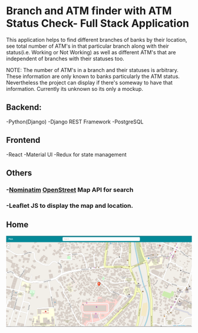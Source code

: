 # Branch and ATM finder with ATM Status Check- Full Stack Application

This application helps to find different branches of banks by their location, see total number of ATM's in that particular branch along with their status(i.e. Working or Not Working) as well as different ATM's that are independent of branches with their statuses too.

NOTE: The number of ATM's in a branch and their statuses is arbitrary. These information are only known to banks particularly the ATM status. Nevertheless the project can display if there's someway to have that information. Currently its unknown so its only a mockup.


## Backend:
-Python(Django)
-Django REST Framework
-PostgreSQL

## Frontend
-React
-Material UI
-Redux for state management

## Others
### -[Nominatim](https://nominatim.org/release-docs/develop/) [OpenStreet](https://www.openstreetmap.org/) Map API for search
### -Leaflet JS to display the map and location.

## Home
<img src="gitImages/home.png" />
